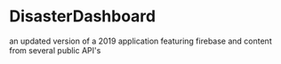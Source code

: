 # DisasterDashboard
an updated version of a 2019 application featuring firebase and content from several public API's
